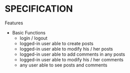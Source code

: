 # SPECIFICATION

Features

* Basic Functions
    * login / logout
    * logged-in user able to create posts
    * logged-in user able to modify his / her posts
    * logged-in user able to add comments in any posts
    * logged-in user able to modify his / her comments
    * any user able to see posts and comments
